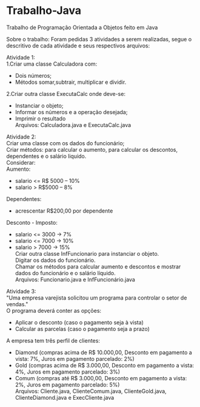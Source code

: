 # Trabalho-Java
Trabalho de Programação Orientada a Objetos feito em Java

Sobre o trabalho:
Foram pedidas 3 atividades a serem realizadas, segue o descritivo de cada atividade e seus respectivos arquivos:

Atividade 1:  
1.Criar uma classe Calculadora com:  
*  Dois números;  
*  Métodos somar,subtrair, multiplicar e dividir.

2.Criar outra classe ExecutaCalc onde deve-se:  

*  Instanciar o objeto;  
*  Informar os números e a operação desejada;  
*  Imprimir o resultado  
Arquivos: Calculadora.java e ExecutaCalc.java  

Atividade 2:  
Criar uma classe com os dados do funcionário;  
Criar métodos: para calcular o aumento, para calcular os descontos, dependentes e o salário liquido.  
Considerar:  
Aumento:  
*  salario <= R$ 5000 – 10%  
*  salario > R$5000 – 8%

Dependentes:  

*  acrescentar R$200,00 por dependente  

Desconto - Imposto:  

*  salario <= 3000 -> 7%  
*  salario <= 7000 -> 10%  
*  salario > 7000 -> 15%  
Criar outra classe InfFuncionario para instanciar o objeto.  
Digitar os dados do funcionário.  
Chamar os métodos para calcular aumento e descontos e mostrar dados do funcionário e o salário líquido.  
Arquivos: Funcionario.java e InfFuncionário.java  

Atividade 3:  
"Uma empresa varejista solicitou um programa para controlar o setor de vendas."  
O programa deverá conter as opções:  
*  Aplicar o desconto (caso o pagamento seja à vista)  
*  Calcular as parcelas (caso o pagamento seja a prazo)  

A empresa tem três perfil de clientes:  

*  Diamond (compras acima de R$ 10.000,00, Desconto em pagamento a vista: 7%, Juros em pagamento parcelado: 2%)  
*  Gold (compras acima de R$ 3.000,00, Desconto em pagamento a vista: 4%, Juros em pagamento parcelado: 3%)  
*  Comum (compras até R$ 3.000,00, Desconto em pagamento a vista: 2%, Juros em pagamento parcelado: 5%)  
Arquivos: Cliente.java, ClienteComum.java, ClienteGold.java, ClienteDiamond.java e ExecCliente.java  
